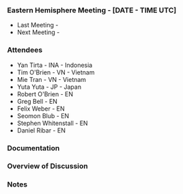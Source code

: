 ### Eastern Hemisphere Meeting - [DATE - TIME UTC]
- Last Meeting - 
- Next Meeting - 

### Attendees

- Yan Tirta - INA - Indonesia 
- Tim O'Brien - VN - Vietnam
- Mie Tran  - VN - Vietnam
- Yuta Yuta - JP - Japan
- Robert O'Brien - EN 
- Greg Bell  - EN 
- Felix Weber - EN 
- Seomon Blub - EN 
- Stephen Whitenstall - EN
- Daniel Ribar - EN

### Documentation


### Overview of Discussion


### Notes
